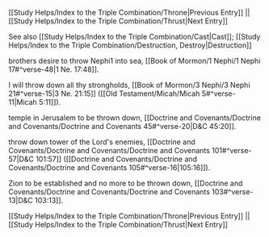 [[Study Helps/Index to the Triple Combination/Throne|Previous Entry]]  ||  [[Study Helps/Index to the Triple Combination/Thrust|Next Entry]]

 See also [[Study Helps/Index to the Triple Combination/Cast|Cast]]; [[Study Helps/Index to the Triple Combination/Destruction, Destroy|Destruction]]

 brothers desire to throw Nephi1 into sea, [[Book of Mormon/1 Nephi/1 Nephi 17#^verse-48|1 Ne. 17:48]].

 I will throw down all thy strongholds, [[Book of Mormon/3 Nephi/3 Nephi 21#^verse-15|3 Ne. 21:15]] ([[Old Testament/Micah/Micah 5#^verse-11|Micah 5:11]]).

 temple in Jerusalem to be thrown down, [[Doctrine and Covenants/Doctrine and Covenants/Doctrine and Covenants 45#^verse-20|D&C 45:20]].

 throw down tower of the Lord's enemies, [[Doctrine and Covenants/Doctrine and Covenants/Doctrine and Covenants 101#^verse-57|D&C 101:57]] ([[Doctrine and Covenants/Doctrine and Covenants/Doctrine and Covenants 105#^verse-16|105:16]]).

 Zion to be established and no more to be thrown down, [[Doctrine and Covenants/Doctrine and Covenants/Doctrine and Covenants 103#^verse-13|D&C 103:13]].

[[Study Helps/Index to the Triple Combination/Throne|Previous Entry]]  ||  [[Study Helps/Index to the Triple Combination/Thrust|Next Entry]]